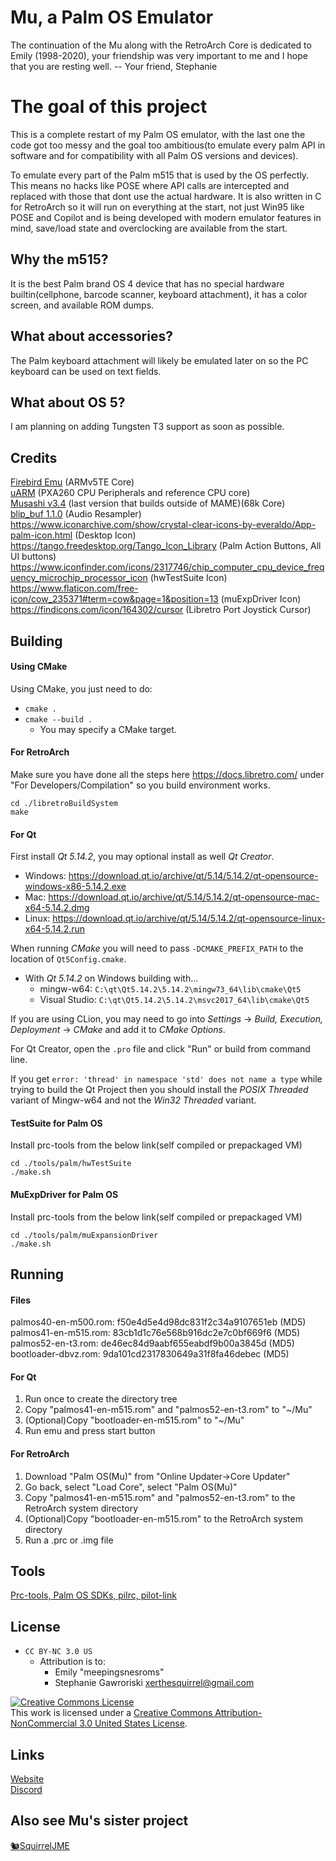 # Mu, a Palm OS Emulator

The continuation of the Mu along with the RetroArch Core is dedicated to
Emily (1998-2020), your friendship was very important to me and I hope
that you are resting well.
 -- Your friend, Stephanie

# The goal of this project

This is a complete restart of my Palm OS emulator, with the last one the code got too messy and the goal too ambitious(to emulate every palm API in software and for compatibility with all Palm OS versions and devices).

To emulate every part of the Palm m515 that is used by the OS perfectly.
This means no hacks like POSE where API calls are intercepted and replaced with those that dont use the actual hardware.
It is also written in C for RetroArch so it will run on everything at the start, not just Win95 like POSE and Copilot and is being developed with modern emulator features in mind, save/load state and overclocking are available from the start.

## Why the m515?

It is the best Palm brand OS 4 device that has no special hardware builtin(cellphone, barcode scanner, keyboard attachment), it has a color screen, and available ROM dumps.

## What about accessories?

The Palm keyboard attachment will likely be emulated later on so the PC keyboard can be used on text fields.

## What about OS 5?

I am planning on adding Tungsten T3 support as soon as possible.

## Credits
[Firebird Emu](https://github.com/nspire-emus/firebird) (ARMv5TE Core)  
[uARM](https://dmitry.gr/?r=05.Projects&proj=07.%20Linux%20on%208bit) (PXA260 CPU Peripherals and reference CPU core)  
[Musashi v3.4](https://github.com/kstenerud/Musashi) (last version that builds outside of MAME)(68k Core)  
[blip_buf 1.1.0](https://github.com/TASVideos/BizHawk/tree/master/blip_buf) (Audio Resampler)  
https://www.iconarchive.com/show/crystal-clear-icons-by-everaldo/App-palm-icon.html (Desktop Icon)  
https://tango.freedesktop.org/Tango_Icon_Library (Palm Action Buttons, All UI buttons)  
https://www.iconfinder.com/icons/2317746/chip_computer_cpu_device_frequency_microchip_processor_icon (hwTestSuite Icon)  
https://www.flaticon.com/free-icon/cow_235371#term=cow&page=1&position=13 (muExpDriver Icon)  
https://findicons.com/icon/164302/cursor (Libretro Port Joystick Cursor)

## Building

#### Using CMake

Using CMake, you just need to do:

 * `cmake .`
 * `cmake --build .`
   * You may specify a CMake target.

#### For RetroArch

Make sure you have done all the steps here https://docs.libretro.com/ under "For Developers/Compilation" so you build environment works.  

    cd ./libretroBuildSystem
    make

#### For Qt

First install _Qt 5.14.2_, you may optional install as well _Qt Creator_.

 * Windows: <https://download.qt.io/archive/qt/5.14/5.14.2/qt-opensource-windows-x86-5.14.2.exe>
 * Mac: <https://download.qt.io/archive/qt/5.14/5.14.2/qt-opensource-mac-x64-5.14.2.dmg>
 * Linux: <https://download.qt.io/archive/qt/5.14/5.14.2/qt-opensource-linux-x64-5.14.2.run>

When running _CMake_ you will need to pass `-DCMAKE_PREFIX_PATH` to the
location of `Qt5Config.cmake`.

 * With _Qt 5.14.2_ on Windows building with...
   * mingw-w64: `C:\qt\Qt5.14.2\5.14.2\mingw73_64\lib\cmake\Qt5`
   * Visual Studio: `C:\qt\Qt5.14.2\5.14.2\msvc2017_64\lib\cmake\Qt5`

If you are using CLion, you may need to go into _Settings_ ->
_Build, Execution, Deployment_ -> _CMake_ and add it to _CMake Options_.

For Qt Creator, open the `.pro` file and click "Run" or build from
command line.

If you get `error: 'thread' in namespace 'std' does not name a type` while
trying to build the Qt Project then you should install the _POSIX Threaded_
variant of Mingw-w64 and not the _Win32 Threaded_ variant.

#### TestSuite for Palm OS
Install prc-tools from the below link(self compiled or prepackaged VM)  

    cd ./tools/palm/hwTestSuite
    ./make.sh

#### MuExpDriver for Palm OS
Install prc-tools from the below link(self compiled or prepackaged VM)  

    cd ./tools/palm/muExpansionDriver
    ./make.sh

## Running
#### Files
palmos40-en-m500.rom: f50e4d5e4d98dc831f2c34a9107651eb (MD5)  
palmos41-en-m515.rom: 83cb1d1c76e568b916dc2e7c0bf669f6 (MD5)  
palmos52-en-t3.rom: de46ec84d9aabf655eabdf9b00a3845d (MD5)   
bootloader-dbvz.rom: 9da101cd2317830649a31f8fa46debec (MD5)  

#### For Qt
 1. Run once to create the directory tree
 2. Copy "palmos41-en-m515.rom" and "palmos52-en-t3.rom" to "~/Mu"
 3. (Optional)Copy "bootloader-en-m515.rom" to "~/Mu"
 4. Run emu and press start button

#### For RetroArch
 1. Download "Palm OS(Mu)" from "Online Updater->Core Updater"
 2. Go back, select "Load Core", select "Palm OS(Mu)"
 3. Copy "palmos41-en-m515.rom" and "palmos52-en-t3.rom" to the RetroArch system directory
 4. (Optional)Copy "bootloader-en-m515.rom" to the RetroArch system directory
 5. Run a .prc or .img file

## Tools
[Prc-tools, Palm OS SDKs, pilrc, pilot-link](https://github.com/meepingsnesroms/prc-tools-remix)

## License

 * `CC BY-NC 3.0 US`
   * Attribution is to:
     * Emily "meepingsnesroms"
     * Stephanie Gawroriski <xerthesquirrel@gmail.com>

<a rel="license" href="http://creativecommons.org/licenses/by-nc/3.0/us/"><img alt="Creative Commons License" style="border-width:0" src="https://i.creativecommons.org/l/by-nc/3.0/us/88x31.png" /></a><br />This work is licensed under a <a rel="license" href="http://creativecommons.org/licenses/by-nc/3.0/us/">Creative Commons Attribution-NonCommercial 3.0 United States License</a>.

## Links
[Website](https://meepingsnesroms.github.io/)  
[Discord](https://discord.gg/hWSz8VN)

## Also see Mu's sister project
[🐿SquirrelJME](https://multiphasicapps.net)
